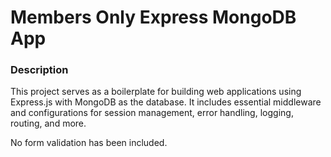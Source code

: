 # Members Only Express MongoDB App

### Description

This project serves as a boilerplate for building web applications using Express.js with MongoDB as the database. It includes essential middleware and configurations for session management, error handling, logging, routing, and more.

No form validation has been included.
